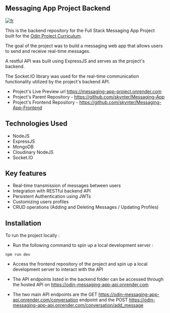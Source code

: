 ## Messaging App Project Backend

[![fr](https://img.shields.io/badge/lang-fr-blue)](README.fr.md)

This is the backend repository for the Full Stack Messaging App Project built for the [Odin Project Curriculum](https://www.theodinproject.com/lessons/nodejs-messaging-app).

The goal of the project was to build a messaging web app that allows users to send and receive real-time messages.

A restful API was built using ExpressJS and serves as the project's backend.

The Socket.IO library was used for the real-time communication functionality utilized by the project's backend API.

- Project's Live Preview url https://messaging-app-project.onrender.com
- Project's Parent Repository - https://github.com/skynter/Messaging-App
- Project's Frontend Repository - https://github.com/skynter/Messaging-App-Frontend

## Technologies Used

- NodeJS
- ExpressJS
- MongoDB
- Cloudinary NodeJS
- Socket.IO

## Key features

- Real-time transmission of messages between users
- Integration with RESTful backend API
- Persistent Authentication using JWTs
- Customizing users profiles
- CRUD operations (Adding and Deleting Messages / Updating Profiles)

## Installation

To run the project locally :

- Run the following command to spin up a local development server :

```
npm run dev
```

- Access the frontend repository of the project and spin up a local development server to interact with the API

- The API endpoints listed in the backend folder can be accessed through the hosted API on https://odin-messaging-app-api.onrender.com

- The two main API endpoints are the GET https://odin-messaging-app-api.onrender.com/conversation endpoint and the POST https://odin-messaging-app-api.onrender.com/conversation/add_message
